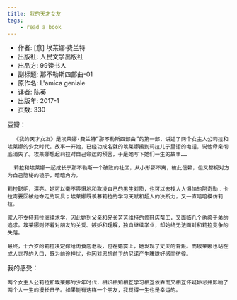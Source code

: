 ```yaml
---
title: 我的天才女友
tags:
    - read a book
---
```


- 作者:  [意] 埃莱娜·费兰特 
- 出版社: 人民文学出版社
- 出品方: 99读书人
- 副标题: 那不勒斯四部曲-01
- 原作名: L'amica geniale
- 译者: 陈英 
- 出版年: 2017-1
- 页数: 330

豆瓣：

      《我的天才女友》是埃莱娜·费兰特“那不勒斯四部曲”的第一部，讲述了两个女主人公莉拉和埃莱娜的少女时代。故事一开始，已经功成名就的埃莱娜接到莉拉儿子里诺的电话，说他母亲彻底消失了。埃莱娜想起莉拉对自己命运的预言，于是她写下她们一生的故事……

      莉拉和埃莱娜一起成长于那不勒斯一个破败的社区，从小形影不离，彼此信赖，但又都视对方为自己隐秘的镜子，暗暗角力。

	莉拉聪明，漂亮。她可以毫不畏惧地和欺凌自己的男生对质，也可以去找人人惧怕的阿奇勒﹒卡拉奇要回被他夺走的玩具；埃莱娜既羡慕莉拉的学习天赋和超人的决断力，又一直暗暗模仿莉拉。
	
	家人不支持莉拉继续求学，因此她到父亲和兄长苦苦维持的修鞋店帮工，又面临几个纨绔子弟的追求。埃莱娜则怀着对朋友的关爱、嫉妒和理解，独自继续学业，却始终无法面对和莉拉竞争的失落。
	
	最终，十六岁的莉拉决定嫁给肉食店老板，但在婚宴上，她发现了丈夫的背叛。而埃莱娜也站在成人世界的入口，既为前途担忧，也因对思想前卫的尼诺产生朦胧好感而彷徨。


我的感受：

	两个女主人公莉拉和埃莱娜的少年时代，相识相知相互学习相互依靠而又相互怀疑妒忌并影响了两个人一生的漫长日子。如果能有这样一个朋友，我觉得一生也是幸运的。
